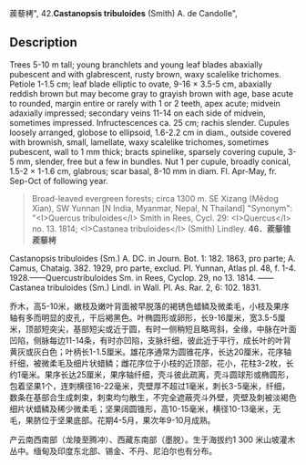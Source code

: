 蒺藜栲",
42.**Castanopsis tribuloides** (Smith) A. de Candolle",

## Description
Trees 5-10 m tall; young branchlets and young leaf blades abaxially pubescent and with glabrescent, rusty brown, waxy scalelike trichomes. Petiole 1-1.5 cm; leaf blade elliptic to ovate, 9-16 ×  3.5-5 cm, abaxially reddish brown but may become gray to grayish brown with age, base acute to rounded, margin entire or rarely with 1 or 2 teeth, apex acute; midvein adaxially impressed; secondary veins 11-14 on each side of midvein, sometimes impressed. Infructescences ca. 25 cm; rachis slender. Cupules loosely arranged, globose to ellipsoid, 1.6-2.2 cm in diam., outside covered with brownish, small, lamellate, waxy scalelike trichomes, sometimes pubescent, wall to 1 mm thick; bracts spinelike, sparsely covering cupule, 3-5 mm, slender, free but a few in bundles. Nut 1 per cupule, broadly conical, 1.5-2 ×  1-1.6 cm, glabrous; scar basal, 8-10 mm in diam. Fl. Apr-May, fr. Sep-Oct of following year.

> Broad-leaved evergreen forests; circa 1300 m. SE Xizang (Mêdog Xian), SW Yunnan [N India, Myanmar, Nepal, N Thailand]
  "Synonym": "&lt;I&gt;Quercus tribuloides&lt;/I&gt; Smith in Rees, Cycl. 29: &lt;I&gt;Quercus&lt;/I&gt; no. 13. 1814; &lt;I&gt;Castanea tribuloides&lt;/I&gt; (Smith) Lindley.
**46．蒺藜锥 蒺藜栲**

Castanopsis tribuloides (Sm.) A. DC. in Journ. Bot. 1: 182. 1863, pro parte; A. Camus, Chataig. 382. 1929, pro parte, exclud. Pl. Yunnan, Atlas pl. 48, f. 1-4. 1928.——Quercustribuloides Sm. in Rees, Cyclop. 29, no 13. 1814. ——Castanea tribuloides (Sm.) Lindl. in Wall. Pl. As. Rar. 2, 6: 102. 1831.

乔木，高5-10米，嫩枝及嫩叶背面被早脱落的褐锈色蜡鳞及微柔毛，小枝及果序轴有多而明显的皮孔，干后褐黑色。叶椭圆形或卵形，长9-16厘米，宽3.5-5厘米，顶部短突尖，基部短尖或近于圆，有时一侧稍短且略弯斜，全缘，中脉在叶面凹陷，侧脉每边11-14条，有时亦凹陷，支脉纤细，彼此近于平行，成长叶的叶背黄灰或灰白色；叶柄长1-1.5厘米。雄花序通常为圆锥花序，长达20厘米，花序轴纤细，被微柔毛及细片状蜡鳞；雌花序位于小枝的近顶部，花小，花柱3-2枚，长约1毫米。果序长达25厘米，果序轴纤细，壳斗彼此疏离，壳斗圆球形或椭圆形，包着坚果1个，连刺横径16-22毫米，壳壁厚不超过1毫米，刺长3-5毫米，纤细，数条在基部合生成刺束，刺束均匀散生，不完全遮蔽壳斗外壁，壳壁及刺被淡褐色细片状蜡鳞及稀少微柔毛；坚果阔圆锥形，高10-15毫米，横径10-13毫米，无毛，果脐位于坚果底部。花期4-5月，果次年9-10月成熟。

产云南西南部（龙陵至腾冲）、西藏东南部（墨脱）。生于海拔约1 300 米山坡灌木丛中。缅甸及印度东北部、锡金、不丹、尼泊尔也有分布。
